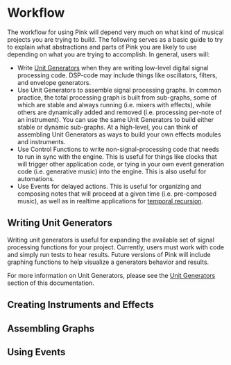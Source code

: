 # Workflow

The workflow for using Pink will depend very much on what kind of musical projects you are trying to build.  The following serves as a basic guide to try to explain what abstractions and parts of Pink you are likely to use depending on what you are trying to accomplish.  In general, users will:

* Write [Unit Generators](ugen.md) when they are writing low-level digital signal processing code. DSP-code may include things like oscillators, filters, and envelope generators.
* Use Unit Generators to assemble signal processing graphs.  In common practice, the total processing graph is built from sub-graphs, some of which are stable and always running (i.e. mixers with effects), while others are dynamically added and removed (i.e. processing per-note of an instrument). You can use the same Unit Generators to build either stable or dynamic sub-graphs.  At a high-level, you can think of assembling Unit Generators as ways to build your own effects modules and instruments.
* Use Control Functions to write non-signal-processing code that needs to run in sync with the engine. This is useful for things like clocks that will trigger other application code, or tying in your own event generation code (i.e. generative music) into the engine. This is also useful for automations.
* Use Events for delayed actions.  This is useful for organizing and composing notes that will proceed at a given time (i.e. pre-composed music), as well as in realtime applications for [temporal recursion](http://extempore.moso.com.au/temporal_recursion.html). 


## Writing Unit Generators

Writing unit generators is useful for expanding the available set of signal processing functions for your project. Currently, users must work with code and simply run tests to hear results.  Future versions of Pink will include graphing functions to help visualize a generators behavior and results.

For more information on Unit Generators, please see the [Unit Generators](ugen.md) section of this documentation.  


## Creating Instruments and Effects

## Assembling Graphs

## Using Events
